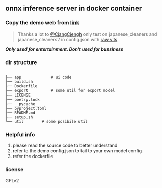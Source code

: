 ## onnx inference server in docker container

### Copy the demo web from [link](https://huggingface.co/spaces/skytnt/moe-japanese-tts/tree/main) 
> Thanks a lot to [@CjangCjengh](https://github.com/CjangCjengh)
> only  test  on japanese_cleaners and japanese_cleaners2 in config.json with  [raw vits](https://github.com/jaywalnut310/vits)

***Only used for entertainment.
Don't used for bussiness***


### dir structure
```

├── app             # ui code 
├── build.sh
├── Dockerfile      
├── export          # some util for export model
├── LICENSE
├── poetry.lock
├── __pycache__
├── pyproject.toml
├── README.md
├── setup.sh
└── util        # some posibile util 

```

### Helpful info
1. please read the source code to better understand
2. refer to the demo config.json to tail to your own model config
3. refer the dockerfile 


### license 
GPLv2